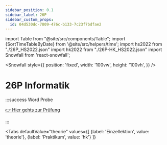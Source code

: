 ```yaml
---
sidebar_position: 0.1
sidebar_label: 26P
sidebar_custom_props:
  id: 04d530dc-7809-476c-b133-7c23f7bdfae2
---
```


import Table from "@site/src/components/Table";
import {SortTimeTableByDate} from '@site/src/helpers/time';
import hs2022 from "./26P_HS2022.json"
import hk2022 from "./26P-HK_HS2022.json"
import Snowfall from 'react-snowfall';

<Snowfall
  style={{
      position: 'fixed',
      width: '100vw',
      height: '100vh',
  }}
/>

# 26P Informatik

:::success Word Probe
<Solution webKey="5ba6b51b-db2a-461c-a3d1-ac934806624f" open title="Link zur Probe">

[👉 Hier gehts zur Prüfung](/text-templates/01-p26)

</Solution>
:::


<Tabs
    defaultValue="theorie"
    values={[
      {label: 'Einzellektion', value: 'theorie'},
      {label: 'Praktikum', value: 'hk'}
    ]}
>
<TabItem value="theorie">
<Table
  header={["Datum", "Thema", "Inhalt"]}
  compact
  selectable
  rows={hs2022}
  order={SortTimeTableByDate()}
/>
</TabItem>

<TabItem value="hk">
<Table
  header={["Datum", "Halbklasse", "Thema", "Inhalt"]}
  compact
  selectable
  rows={hk2022}
  order={SortTimeTableByDate()}
/>
</TabItem>
</Tabs>
